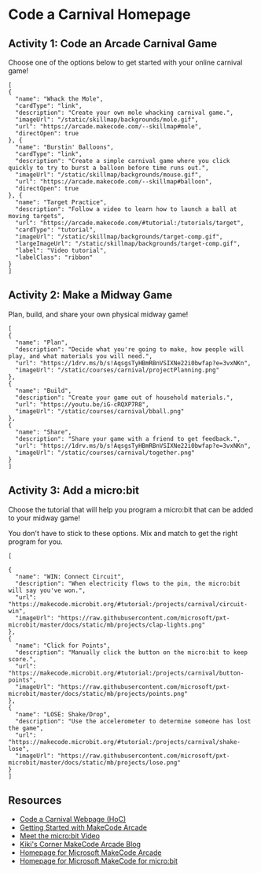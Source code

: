 # Code a Carnival Homepage


## Activity 1: Code an Arcade Carnival Game
Choose one of the options below to get started with your online carnival game!

```codecard
[
{
  "name": "Whack the Mole",
  "cardType": "link",
  "description": "Create your own mole whacking carnival game.",
  "imageUrl": "/static/skillmap/backgrounds/mole.gif",
  "url": "https://arcade.makecode.com/--skillmap#mole",
  "directOpen": true
}, {
  "name": "Burstin' Balloons",
  "cardType": "link",
  "description": "Create a simple carnival game where you click quickly to try to burst a balloon before time runs out.",
  "imageUrl": "/static/skillmap/backgrounds/mouse.gif",
  "url": "https://arcade.makecode.com/--skillmap#balloon",
  "directOpen": true
}, {
  "name": "Target Practice",
  "description": "Follow a video to learn how to launch a ball at moving targets",
  "url": "https://arcade.makecode.com/#tutorial:/tutorials/target",
  "cardType": "tutorial",
  "imageUrl": "/static/skillmap/backgrounds/target-comp.gif",
  "largeImageUrl": "/static/skillmap/backgrounds/target-comp.gif",
  "label": "Video tutorial",
  "labelClass": "ribbon"
}
]
```


## Activity 2: Make a Midway Game
Plan, build, and share your own physical midway game!

```codecard
[
{
  "name": "Plan",
  "description": "Decide what you're going to make, how people will play, and what materials you will need.",
  "url": "https://1drv.ms/b/s!AqsgsTyHBmRBnVSIXNe22i0bwfap?e=3vxNKn",
  "imageUrl": "/static/courses/carnival/projectPlanning.png"
},
{
  "name": "Build",
  "description": "Create your game out of household materials.",
  "url": "https://youtu.be/iG-cRQXP7R8",
  "imageUrl": "/static/courses/carnival/bball.png"
},
{
  "name": "Share",
  "description": "Share your game with a friend to get feedback.",
  "url": "https://1drv.ms/b/s!AqsgsTyHBmRBnVSIXNe22i0bwfap?e=3vxNKn",
  "imageUrl": "/static/courses/carnival/together.png"
}
]
```




## Activity 3: Add a micro:bit
Choose the tutorial that will help you program a micro:bit that can be added to your midway game!

You don't have to stick to these options.  Mix and match to get the right program for you.

```codecard
[

{
  "name": "WIN: Connect Circuit",
  "description": "When electricity flows to the pin, the micro:bit will say you've won.",
  "url": "https://makecode.microbit.org/#tutorial:/projects/carnival/circuit-win",
  "imageUrl": "https://raw.githubusercontent.com/microsoft/pxt-microbit/master/docs/static/mb/projects/clap-lights.png"
},
{
  "name": "Click for Points",
  "description": "Manually click the button on the micro:bit to keep score.",
  "url": "https://makecode.microbit.org/#tutorial:/projects/carnival/button-points",
  "imageUrl": "https://raw.githubusercontent.com/microsoft/pxt-microbit/master/docs/static/mb/projects/points.png"
},
{
  "name": "LOSE: Shake/Drop",
  "description": "Use the accelerometer to determine someone has lost the game",
  "url": "https://makecode.microbit.org/#tutorial:/projects/carnival/shake-lose",
  "imageUrl": "https://raw.githubusercontent.com/microsoft/pxt-microbit/master/docs/static/mb/projects/lose.png"
}
]
```



## Resources

* [Code a Carnival Webpage (HoC)](https://arcade.makecode.com/hour-of-code-2022)
* [Getting Started with MakeCode Arcade](https://youtu.be/DE_-0flM324)
* [Meet the micro:bit Video](https://youtu.be/iG-cRQXP7R8)
* [Kiki's Corner MakeCode Arcade Blog](https://medium.com/kikis-corner)
* [Homepage for Microsoft MakeCode Arcade](https://arcade.makecode.com/)
* [Homepage for Microsoft MakeCode for micro:bit](https://makecode.microbit.org/)

<!--
## Flipgrid

The [Flipgrid](https://info.flipgrid.com/) topic for **Code a Carnival** chapter: https://flipgrid.com/b769222e

-->